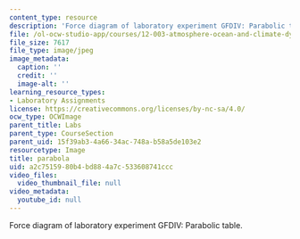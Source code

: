 ```yaml
---
content_type: resource
description: 'Force diagram of laboratory experiment GFDIV: Parabolic table.'
file: /ol-ocw-studio-app/courses/12-003-atmosphere-ocean-and-climate-dynamics-fall-2008/a2c7515980b4bd884a7c533608741ccc_parabola.jpg
file_size: 7617
file_type: image/jpeg
image_metadata:
  caption: ''
  credit: ''
  image-alt: ''
learning_resource_types:
- Laboratory Assignments
license: https://creativecommons.org/licenses/by-nc-sa/4.0/
ocw_type: OCWImage
parent_title: Labs
parent_type: CourseSection
parent_uid: 15f39ab3-4a66-34ac-748a-b58a5de103e2
resourcetype: Image
title: parabola
uid: a2c75159-80b4-bd88-4a7c-533608741ccc
video_files:
  video_thumbnail_file: null
video_metadata:
  youtube_id: null
---
```

Force diagram of laboratory experiment GFDIV: Parabolic table.